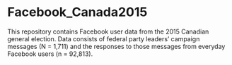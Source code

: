 # Facebook_Canada2015
This repository contains Facebook user data from the 2015 Canadian general election. Data consists of federal party leaders’ campaign messages (N = 1,711) and the responses to those messages from everyday Facebook users (n = 92,813).
